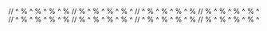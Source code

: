 // ^ % ^ % ^ % ^ %
// % ^ % ^ % ^ % ^
// ^ % ^ % ^ % ^ %
// % ^ % ^ % ^ % ^
// ^ % ^ % ^ % ^ %
// % ^ % ^ % ^ % ^
// ^ % ^ % ^ % ^ %
// % ^ % ^ % ^ % ^